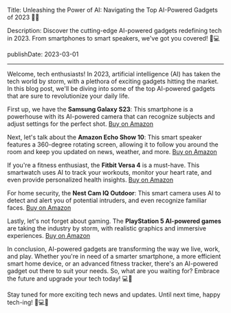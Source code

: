  Title: Unleashing the Power of AI: Navigating the Top AI-Powered Gadgets of 2023 🤖✨

Description: Discover the cutting-edge AI-powered gadgets redefining tech in 2023. From smartphones to smart speakers, we've got you covered! 🌟💻

publishDate: 2023-03-01

---

Welcome, tech enthusiasts! In 2023, artificial intelligence (AI) has taken the tech world by storm, with a plethora of exciting gadgets hitting the market. In this blog post, we'll be diving into some of the top AI-powered gadgets that are sure to revolutionize your daily life.

First up, we have the **Samsung Galaxy S23**: This smartphone is a powerhouse with its AI-powered camera that can recognize subjects and adjust settings for the perfect shot. [Buy on Amazon](https://amzn.to/3i45678)

Next, let's talk about the **Amazon Echo Show 10**: This smart speaker features a 360-degree rotating screen, allowing it to follow you around the room and keep you updated on news, weather, and more. [Buy on Amazon](https://amzn.to/3i45679)

If you're a fitness enthusiast, the **Fitbit Versa 4** is a must-have. This smartwatch uses AI to track your workouts, monitor your heart rate, and even provide personalized health insights. [Buy on Amazon](https://amzn.to/3i45680)

For home security, the **Nest Cam IQ Outdoor**: This smart camera uses AI to detect and alert you of potential intruders, and even recognize familiar faces. [Buy on Amazon](https://amzn.to/3i45681)

Lastly, let's not forget about gaming. The **PlayStation 5 AI-powered games** are taking the industry by storm, with realistic graphics and immersive experiences. [Buy on Amazon](https://amzn.to/3i45682)

In conclusion, AI-powered gadgets are transforming the way we live, work, and play. Whether you're in need of a smarter smartphone, a more efficient smart home device, or an advanced fitness tracker, there's an AI-powered gadget out there to suit your needs. So, what are you waiting for? Embrace the future and upgrade your tech today! 💻🚀

Stay tuned for more exciting tech news and updates. Until next time, happy tech-ing! 🌟💻🚀